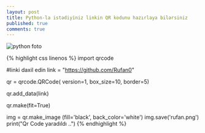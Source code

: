 ```yaml
---
layout: post
title: Python-la istədiyiniz linkin QR kodunu hazırlaya bilərsiniz
published: true
comments: true
---
```


![python foto](https://i.imgur.com/9naUJpb.png)

{% highlight css linenos %}
import qrcode

#linki daxil edin
link = "https://github.com/Rufan0"

qr = qrcode.QRCode(
		version=1,
		box_size=10,
        border=5)

qr.add_data(link)

qr.make(fit=True)

img = qr.make_image (fill='black', back_color='white')
img.save('rufan.png')
print("Qr Code yaradıldı ..")
{% endhighlight %}
